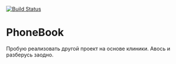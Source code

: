 [![Build Status](https://travis-ci.org/kpecmuk/PhoneBook.svg?branch=master)](https://travis-ci.org/kpecmuk/PhoneBook)

# PhoneBook
Пробую реализовать другой проект на основе клиники. Авось и разберусь заодно.
